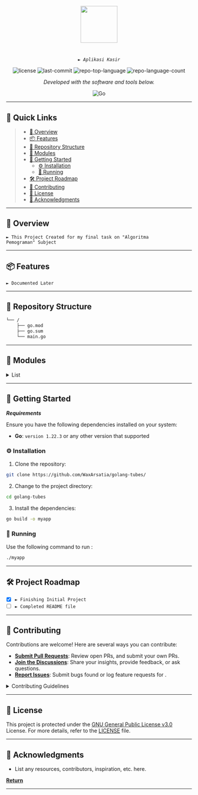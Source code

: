 <p align="center">
  <img src="https://cdn-icons-png.flaticon.com/512/6295/6295417.png" width="100" />
</p>
<p align="center">
    <h1 align="center"></h1>
</p>
<p align="center">
    <em><code>► Aplikasi Kasir</code></em>
</p>
<p align="center">
	<img src="https://img.shields.io/github/license/WaxArsatia/golang-tubes?style=flat&color=0080ff" alt="license">
	<img src="https://img.shields.io/github/last-commit/WaxArsatia/golang-tubes?style=flat&logo=git&logoColor=white&color=0080ff" alt="last-commit">
	<img src="https://img.shields.io/github/languages/top/WaxArsatia/golang-tubes?style=flat&color=0080ff" alt="repo-top-language">
	<img src="https://img.shields.io/github/languages/count/WaxArsatia/golang-tubes?style=flat&color=0080ff" alt="repo-language-count">
<p>
<p align="center">
		<em>Developed with the software and tools below.</em>
</p>
<p align="center">
	<img src="https://img.shields.io/badge/Go-00ADD8.svg?style=flat&logo=Go&logoColor=white" alt="Go">
</p>
<hr>

## 🔗 Quick Links

> - [📍 Overview](#-overview)
> - [📦 Features](#-features)
> - [📂 Repository Structure](#-repository-structure)
> - [🧩 Modules](#-modules)
> - [🚀 Getting Started](#-getting-started)
>   - [⚙️ Installation](#️-installation)
>   - [🤖 Running ](#-running-)
> - [🛠 Project Roadmap](#-project-roadmap)
> - [🤝 Contributing](#-contributing)
> - [📄 License](#-license)
> - [👏 Acknowledgments](#-acknowledgments)

---

## 📍 Overview

<code>► This Project Created for my final task on "Algoritma Pemograman" Subject</code>

---

## 📦 Features

<code>► Documented Later</code>

---

## 📂 Repository Structure

```sh
└── /
    ├── go.mod
    ├── go.sum
    └── main.go
```

---

## 🧩 Modules

<details closed><summary>List</summary>

| File                                                                    | Summary                             |
| ----------------------------------------------------------------------- | ----------------------------------- |
| [go.sum](https://github.com/WaxArsatia/golang-tubes/blob/main/go.sum)   | <code>► Golang Checksum file</code> |
| [go.mod](https://github.com/WaxArsatia/golang-tubes/blob/main/go.mod)   | <code>► Golang Modules file</code>  |
| [main.go](https://github.com/WaxArsatia/golang-tubes/blob/main/main.go) | <code>► Main Project File</code>    |

</details>

---

## 🚀 Getting Started

**_Requirements_**

Ensure you have the following dependencies installed on your system:

- **Go**: `version 1.22.3` or any other version that supported

### ⚙️ Installation

1. Clone the repository:

```sh
git clone https://github.com/WaxArsatia/golang-tubes/
```

2. Change to the project directory:

```sh
cd golang-tubes
```

3. Install the dependencies:

```sh
go build -o myapp
```

### 🤖 Running

Use the following command to run :

```sh
./myapp
```

---

## 🛠 Project Roadmap

- [x] `► Finishing Initial Project`
- [ ] `► Completed README file`

---

## 🤝 Contributing

Contributions are welcome! Here are several ways you can contribute:

- **[Submit Pull Requests](https://github.com/WaxArsatia/golang-tubes/blob/main/CONTRIBUTING.md)**: Review open PRs, and submit your own PRs.
- **[Join the Discussions](https://github.com/WaxArsatia/golang-tubes/discussions)**: Share your insights, provide feedback, or ask questions.
- **[Report Issues](https://github.com/WaxArsatia/golang-tubes/issues)**: Submit bugs found or log feature requests for .

<details closed>
    <summary>Contributing Guidelines</summary>

1. **Fork the Repository**: Start by forking the project repository to your GitHub account.
2. **Clone Locally**: Clone the forked repository to your local machine using a Git client.
   ```sh
   git clone https://github.com/WaxArsatia/golang-tubes/
   ```
3. **Create a New Branch**: Always work on a new branch, giving it a descriptive name.
   ```sh
   git checkout -b new-feature-x
   ```
4. **Make Your Changes**: Develop and test your changes locally.
5. **Commit Your Changes**: Commit with a clear message describing your updates.
   ```sh
   git commit -m 'Implemented new feature x.'
   ```
6. **Push to GitHub**: Push the changes to your forked repository.
   ```sh
   git push origin new-feature-x
   ```
7. **Submit a Pull Request**: Create a PR against the original project repository. Clearly describe the changes and their motivations.

Once your PR is reviewed and approved, it will be merged into the main branch.

</details>

---

## 📄 License

This project is protected under the [GNU General Public License v3.0](https://choosealicense.com/licenses) License. For more details, refer to the [LICENSE](https://github.com/WaxArsatia/golang-tubes/blob/main/LICENSE) file.

---

## 👏 Acknowledgments

- List any resources, contributors, inspiration, etc. here.

[**Return**](#-quick-links)

---
